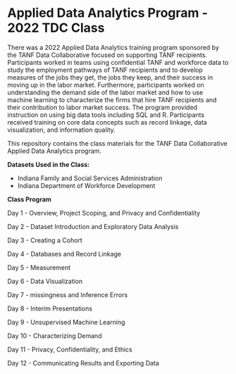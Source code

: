 # Applied Data Analytics Program - 2022 TDC Class

There was a 2022 Applied Data Analytics training program sponsored by the TANF Data Collaborative focused on supporting TANF recipients. Participants worked in teams using confidential TANF and workforce data to study the employment pathways of TANF recipients and to develop measures of the jobs they get, the jobs they keep, and their success in moving up in the labor market. Furthermore, participants worked on understanding the demand side of the labor market and how to use machine learning to characterize the firms that hire TANF recipients and their contribution to labor market success. The program provided instruction on using big data tools including SQL and R. Participants received training on core data concepts such as record linkage, data visualization, and information quality.  

This repository contains the class materials for the TANF Data Collaborative Applied Data Analytics program.

**Datasets Used in the Class:**

- Indiana Family and Social Services Administration
- Indiana Department of Workforce Development

**Class Program**

Day 1 - Overview, Project Scoping, and Privacy and Confidentiality

Day 2 - Dataset Introduction and Exploratory Data Analysis

Day 3 - Creating a Cohort

Day 4 - Databases and Record Linkage

Day 5 - Measurement

Day 6 - Data Visualization

Day 7 - missingness and Inference Errors

Day 8 - Interim Presentations

Day 9 - Unsupervised Machine Learning

Day 10 - Characterizing Demand

Day 11 - Privacy, Confidentiality, and Ethics

Day 12 - Communicating Results and Exporting Data